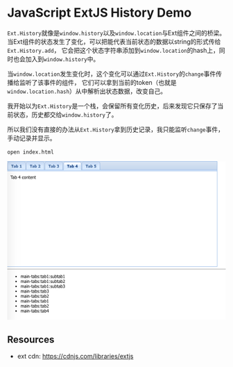 JavaScript ExtJS History Demo
=============================

`Ext.History`就像是`window.history`以及`window.location`与Ext组件之间的桥梁。
当Ext组件的状态发生了变化，可以把能代表当前状态的数据以string的形式传给`Ext.History.add`，
它会把这个状态字符串添加到`window.location`的hash上，同时也会加入到`window.history`中。

当`window.location`发生变化时，这个变化可以通过`Ext.History`的`change`事件传播给监听了该事件的组件，
它们可以拿到当前的token（也就是`window.location.hash`）从中解析出状态数据，改变自己。

我开始以为`Ext.History`是一个栈，会保留所有变化历史，后来发现它只保存了当前状态，历史都交给`window.history`了。

所以我们没有直接的办法从`Ext.History`拿到历史记录，我只能监听`change`事件，手动记录并显示。

```
open index.html
```

![demo](./images/demo.jpg)

Resources
---------

- ext cdn: <https://cdnjs.com/libraries/extjs>
